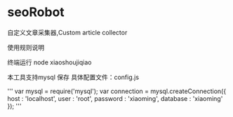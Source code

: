 # seoRobot
自定义文章采集器,Custom article collector

使用规则说明

终端运行 
node  xiaoshoujiqiao


本工具支持mysql 保存
具体配置文件：config.js

'''
var mysql      = require('mysql');
var connection = mysql.createConnection({
host     : 'localhost',
user     : 'root',
password : 'xiaoming',
database : 'xiaoming'
});
'''
